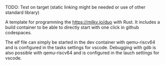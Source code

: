 TODO: Test on target (static linking might be needed or use of other standard library)

A template for programming the https://milkv.io/duo with Rust.
It includes a build container to be able to directly start with one click in github codespaces.

The elf file can simply be started in the dev container with qemu-riscv64 and is configured in the tasks settings for vscode.
Debugging with gdb is also possible with qemu-riscv64 and is configured in the lauch settings for vscode.
